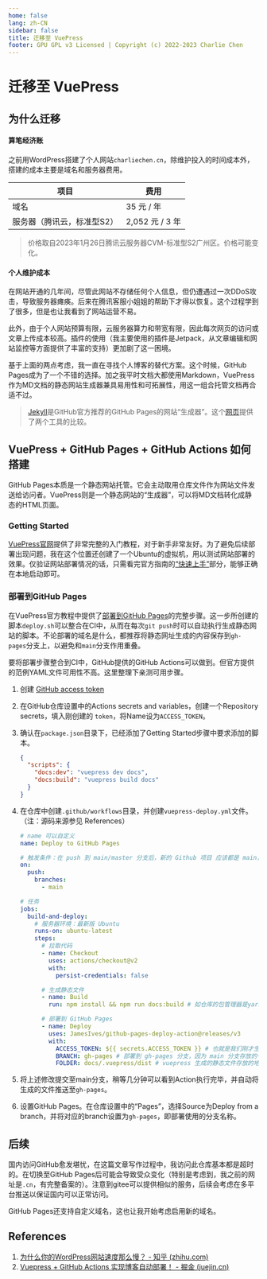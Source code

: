 ```yaml
---
home: false
lang: zh-CN
sidebar: false
title: 迁移至 VuePress
footer: GPU GPL v3 Licensed | Copyright (c) 2022-2023 Charlie Chen
---
```


# 迁移至 VuePress

## 为什么迁移

#### 算笔经济账

之前用WordPress搭建了个人网站`charliechen.cn`，除维护投入的时间成本外，搭建的成本主要是域名和服务器费用。

| 项目                           | 费用            |
| ------------------------------ | --------------- |
| 域名                           | 35 元 / 年      |
| 服务器（腾讯云，标准型S2）         | 2,052 元 / 3 年 |

> 价格取自2023年1月26日腾讯云服务器CVM-标准型S2广州区。价格可能变化。

#### 个人维护成本

在网站开通的几年间，尽管此网站不存储任何个人信息，但仍遭遇过一次DDoS攻击，导致服务器瘫痪。后来在腾讯客服小姐姐的帮助下才得以恢复。这个过程学到了很多，但是也让我看到了网站运营不易。

此外，由于个人网站预算有限，云服务器算力和带宽有限，因此每次网页的访问或文章上传成本较高。插件的使用（我主要使用的插件是Jetpack，从文章编辑和网站监控等方面提供了丰富的支持）更加剧了这一困境。

基于上面的两点考虑，我一直在寻找个人博客的替代方案。这个时候，GitHub Pages成为了一个不错的选择。加之我平时文档大都使用Markdown，VuePress作为MD文档的静态网站生成器兼具易用性和可拓展性，用这一组合托管文档再合适不过。

>   [Jekyll](https://jekyllrb.com)是GitHub官方推荐的GitHub Pages的网站“生成器”。这个[网页](https://stackshare.io/stackups/hugo-vs-jekyll-vs-vuepress)提供了两个工具的比较。

## VuePress + GitHub Pages + GitHub Actions 如何搭建

GitHub Pages本质是一个静态网站托管。它会主动取用仓库文件作为网站文件发送给访问者。VuePress则是一个静态网站的“生成器”，可以将MD文档转化成静态的HTML页面。

### Getting Started

[VuePress官网](https://vuepress.vuejs.org/guide/getting-started.html)提供了非常完整的入门教程，对于新手非常友好。为了避免后续部署出现问题，我在这个位置还创建了一个Ubuntu的虚拟机，用以测试网站部署的效果。仅验证网站部署情况的话，只需看完官方指南的[“快速上手”](https://vuepress.vuejs.org/zh/guide/getting-started.html#%E5%BF%AB%E9%80%9F%E4%B8%8A%E6%89%8B)部分，能够正确在本地启动即可。

### 部署到GitHub Pages

在VuePress官方教程中提供了[部署到GitHub Pages](https://vuepress.vuejs.org/zh/guide/deploy.html#github-pages)的完整步骤。这一步所创建的脚本`deploy.sh`可以整合在CI中，从而在每次`git push`时可以自动执行生成静态网站的脚本。不论部署的域名是什么，都推荐将静态网址生成的内容保存到`gh-pages`分支上，以避免和`main`分支作用重叠。

要将部署步骤整合到CI中，GitHub提供的GitHub Actions可以做到。但官方提供的范例YAML文件可用性不高。这里整理下亲测可用步骤。

1.   创建 [GitHub access token](https://docs.github.com/en/authentication/keeping-your-account-and-data-secure/creating-a-personal-access-token)

2.   在GitHub仓库设置中的Actions secrets and variables，创建一个Repository secrets，填入刚创建的 `token`，将Name设为`ACCESS_TOKEN`。

3.   确认在`package.json`目录下，已经添加了Getting Started步骤中要求添加的脚本。

     ```json
     {
       "scripts": {
         "docs:dev": "vuepress dev docs",
         "docs:build": "vuepress build docs"
       }
     }
     ```

4.   在仓库中创建`.github/workflows`目录，并创建`vuepress-deploy.yml`文件。 （注：源码来源参见 References）

     ```yaml
     # name 可以自定义
     name: Deploy to GitHub Pages
     
     # 触发条件：在 push 到 main/master 分支后，新的 Github 项目 应该都是 main，而之前的项目一般都是 master
     on:
       push:
         branches:
           - main
     
     # 任务
     jobs:
       build-and-deploy:
         # 服务器环境：最新版 Ubuntu
         runs-on: ubuntu-latest
         steps:
           # 拉取代码
           - name: Checkout
             uses: actions/checkout@v2
             with:
               persist-credentials: false
     
           # 生成静态文件
           - name: Build
             run: npm install && npm run docs:build # 如仓库的包管理器是yarn，则应执行yarn && yarn docs:build
     
           # 部署到 GitHub Pages
           - name: Deploy
             uses: JamesIves/github-pages-deploy-action@releases/v3
             with:
               ACCESS_TOKEN: ${{ secrets.ACCESS_TOKEN }} # 也就是我们刚才生成的 secret
               BRANCH: gh-pages # 部署到 gh-pages 分支，因为 main 分支存放的一般是源码，而 gh-pages 分支则用来存放生成的静态文件
               FOLDER: docs/.vuepress/dist # vuepress 生成的静态文件存放的地方
     
     ```

5.   将上述修改提交至main分支，稍等几分钟可以看到Action执行完毕，并自动将生成的文件推送至`gh-pages`。
6.   设置GitHub Pages。在仓库设置中的“Pages”，选择Source为Deploy from a branch，并将对应的branch设置为`gh-pages`，即部署使用的分支名称。

## 后续

国内访问GitHub愈发堪忧，在这篇文章写作过程中，我访问此仓库基本都是超时的。在切换至GitHub Pages后可能会导致受众变化（特别是考虑到，我之前的网址是`.cn`，有完整备案的）。注意到gitee可以提供相似的服务，后续会考虑在多平台推送以保证国内可以正常访问。

GitHub Pages还支持自定义域名，这也让我开始考虑启用新的域名。

## References

1.   [为什么你的WordPress网站速度那么慢？ - 知乎 (zhihu.com)](https://zhuanlan.zhihu.com/p/365548465)
2.   [Vuepress + GitHub Actions 实现博客自动部署！ - 掘金 (juejin.cn)](https://juejin.cn/post/7000572105154625567)